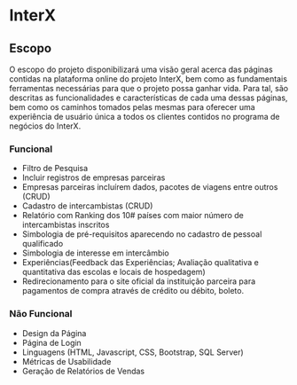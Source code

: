 # InterX

## Escopo

  O escopo do projeto disponibilizará uma visão geral acerca das páginas contidas na plataforma online do projeto InterX, bem como as fundamentais ferramentas necessárias para que o projeto possa ganhar vida.
	Para tal, são descritas as funcionalidades e características de cada uma dessas páginas, bem como os caminhos tomados pelas mesmas para oferecer uma experiência de usuário única a todos os clientes contidos no programa de negócios do InterX.
  
### Funcional

- Filtro de Pesquisa
- Incluir registros de empresas parceiras 
- Empresas parceiras incluírem dados, pacotes de viagens entre outros (CRUD)
- Cadastro de intercambistas (CRUD)
- Relatório com Ranking dos 10# países com maior número de intercambistas inscritos
- Simbologia de pré-requisitos aparecendo no cadastro de pessoal qualificado
- Simbologia de interesse em intercâmbio
- Experiências(Feedback das Experiências; Avaliação qualitativa e quantitativa das escolas e locais de hospedagem)
- Redirecionamento para o site oficial da instituição parceira para pagamentos de compra através de crédito ou débito, boleto.

### Não Funcional

- Design da Página
- Página de Login
- Linguagens (HTML, Javascript, CSS, Bootstrap, SQL Server)
- Métricas de Usabilidade
- Geração de Relatórios de Vendas
